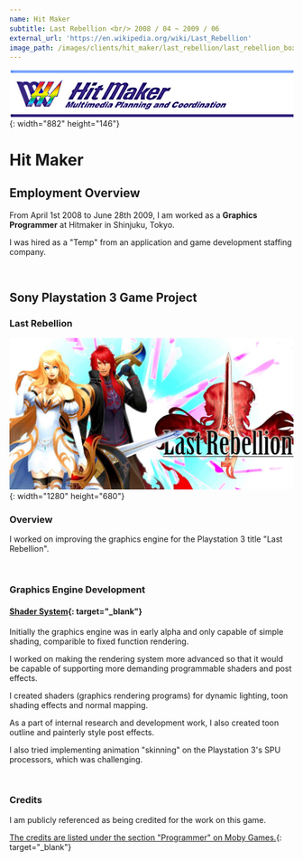 ```yaml
---
name: Hit Maker
subtitle: Last Rebellion <br/> 2008 / 04 ~ 2009 / 06
external_url: 'https://en.wikipedia.org/wiki/Last_Rebellion'
image_path: /images/clients/hit_maker/last_rebellion/last_rebellion_box_art_.jpg
---
```


![](/uploads/hitmaker-logo-large.jpg){: width="882" height="146"}

# Hit Maker

## Employment Overview

From April 1st 2008 to June 28th 2009, I am worked as a **Graphics Programmer** at Hitmaker in Shinjuku, Tokyo.

I was hired as a "Temp" from an application and game development staffing company.

&nbsp;

## Sony Playstation 3 Game Project

### Last Rebellion

![](/images/clients/hit_maker/last_rebellion/last_rebellion_chara_logo_wide.jpg){: width="1280" height="680"}

### Overview

I worked on improving the graphics engine for the Playstation 3 title "Last Rebellion".

&nbsp;

### Graphics Engine Development

#### [Shader System](https://www.studiolibrary.com/){: target="_blank"}

Initially the graphics engine was in early alpha and only capable of simple shading, comparible to fixed function rendering.

I worked on making the rendering system more advanced so that it would be capable of supporting more demanding programmable shaders and post effects.

I created shaders (graphics rendering programs) for dynamic lighting, toon shading effects and normal mapping.

As a part of internal research and development work, I also created toon outline and painterly style post effects.

I also tried implementing animation "skinning" on the Playstation 3's SPU processors, which was challenging.

&nbsp;

### Credits

I am publicly referenced as being credited for the work on this game.

[The credits are listed under the section "Programmer" on Moby Games.](https://www.mobygames.com/game/last-rebellion){: target="_blank"}

&nbsp;